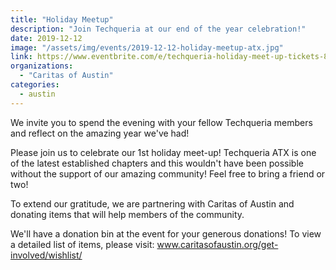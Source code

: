 ```yaml
---
title: "Holiday Meetup"
description: "Join Techqueria at our end of the year celebration!"
date: 2019-12-12
image: "/assets/img/events/2019-12-12-holiday-meetup-atx.jpg"
link: https://www.eventbrite.com/e/techqueria-holiday-meet-up-tickets-84598296783#
organizations:
  - "Caritas of Austin"
categories:
  - austin
---
```

We invite you to spend the evening with your fellow Techqueria members and reflect on the amazing year we've had!

Please join us to celebrate our 1st holiday meet-up! Techqueria ATX is one of the latest established chapters and this wouldn't have been possible without the support of our amazing community! Feel free to bring a friend or two!

To extend our gratitude, we are partnering with Caritas of Austin and donating items that will help members of the community.

We'll have a donation bin at the event for your generous donations! To view a detailed list of items, please visit: www.caritasofaustin.org/get-involved/wishlist/